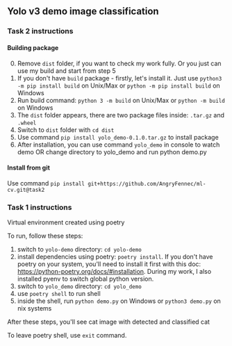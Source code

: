 ## Yolo v3 demo image classification

### Task 2 instructions

#### Building package
0. Remove `dist` folder, if you want to check my work fully. Or you just can use my build and start from step 5
1. If you don't have `build` package - firstly, let's install it. Just use `python3 -m pip install build` on Unix/Max or `python -m pip install build` on Windows
2. Run build command: `python 3 -m build` on Unix/Max or `python -m build` on Windows
3. The `dist` folder appears, there are two package files inside: `.tar.gz` and `.wheel`
4. Switch to `dist` folder with `cd dist`
5. Use command `pip install yolo_demo-0.1.0.tar.gz` to install package
6. After installation, you can use command `yolo_demo` in console to watch demo OR change directory to yolo_demo and run python demo.py

#### Install from git
Use command `pip install git+https://github.com/AngryFennec/ml-cv.git@task2`

### Task 1 instructions

Virtual environment created using poetry

To run, follow these steps:
1. switch to `yolo-demo` directory: `cd yolo-demo`
2. install dependencies using poetry: `poetry install`. If you don't have poetry on your system, you'll need to install it first with this doc: https://python-poetry.org/docs/#installation. During my work, I also installed pyenv to switch global python version.
3. switch to `yolo_demo` directory: `cd yolo_demo`
4. use `poetry shell` to run shell
5. inside the shell, run `python demo.py` on Windows or `python3 demo.py` on nix systems

After these steps, you'll see cat image with detected and classified cat

To leave poetry shell, use `exit` command.
